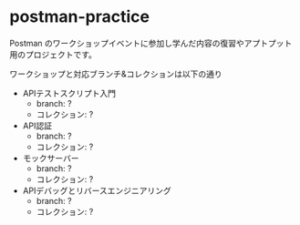 # postman-practice
Postman のワークショップイベントに参加し学んだ内容の復習やアプトプット用のプロジェクトです。

ワークショップと対応ブランチ&コレクションは以下の通り
- APIテストスクリプト入門
  - branch: ?
  - コレクション: ?
- API認証
  - branch: ?
  - コレクション: ?
- モックサーバー
  - branch: ?
  - コレクション: ?  
- APIデバッグとリバースエンジニアリング
  - branch: ?
  - コレクション: ?  
